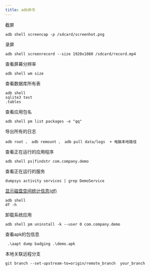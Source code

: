 ```yaml
---
title: adb命令
---
```


截屏

```
adb shell screencap -p /sdcard/screenhot.png

```



录屏

```
adb shell screenrecord --size 1920x1080 /sdcard/record.mp4
```



查看屏幕分辨率

```
adb shell wm size
```



查看数据库所有表

```
adb shell
sqlite3 test
.tables

```



查看应用包名

```
adb shell pm list packages -e "qq"
```



导出所有的日志

```
adb root 、 adb remount 、 adb pull data/logs  + 电脑本地路径
```



查看正在运行的应用程序

```
adb shell ps|findstr com.company.demo
```

查看正在运行的服务

```
dumpsys activity services | grep DemoService
```


[显示磁盘空间统计信息(df)](https://docs.oracle.com/cd/E24847_01/html/819-6951/spmonitor-6.html "显示磁盘空间统计信息(df)")

```
adb shell
df -h
```



卸载系统应用

```
adb shell pm uninstall -k --user 0 com.company.demo

```



查看apk的包信息

```
 .\aapt dump badging .\demo.apk
```

本地关联远程分支
```
git branch --set-upstream-to=origin/remote_branch  your_branch
```


